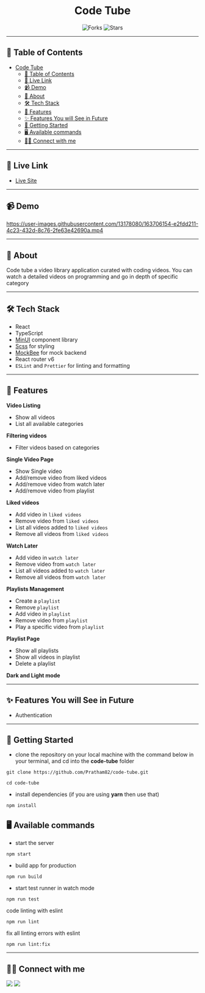 <div align="center">

<!-- <img alt="inclusive mart logo" src="public/logo-bg-white.png" width="150px" height="150px" /> -->

# Code Tube

![Forks](https://img.shields.io/github/forks/pratham82/code-tube)
![Stars](https://img.shields.io/github/stars/pratham82/code-tube)

<!-- ![License](https://img.shields.io/github/license/pratham82/code-tube) -->

</div>

---

## 📕 Table of Contents

- [Code Tube](#code-tube)
  - [📕 Table of Contents](#-table-of-contents)
  - [🔗 Live Link](#-live-link)
  - [📹 Demo](#-demo)
  - [📖 About](#-about)
  - [🛠️ Tech Stack](#️-tech-stack)
  - [🚀 Features](#-features)
  - [✨ Features You will See in Future](#-features-you-will-see-in-future)
  - [🔌 Getting Started](#-getting-started)
  - [🖥️ Available commands](#️-available-commands)
  - [👨‍💻 Connect with me](#-connect-with-me)

---

## 🔗 Live Link

- [Live Site](https://code-tube.vercel.app/)

---

## 📹 Demo


https://user-images.githubusercontent.com/13178080/163706154-e2fdd211-4c23-432d-8c76-2fe63e42690a.mp4


---

## 📖 About

Code tube a video library application curated with coding videos. You can watch a detailed
videos on programming and go in depth of specific category

---

## 🛠️ Tech Stack

- React
- TypeScript
- [MinUI](https://min-ui.netlify.app/) component library
- [Scss](https://sass-lang.com/) for styling
- [MockBee](https://mockbee.netlify.app/) for mock backend
- React router v6
- `ESLint` and `Prettier` for linting and formatting

---

## 🚀 Features

**Video Listing**

- Show all videos
- List all available categories

**Filtering videos**

- Filter videos based on categories

**Single Video Page**

- Show Single video
- Add/remove video from liked videos
- Add/remove video from watch later
- Add/remove video from playlist

**Liked videos**

- Add video in `liked videos`
- Remove video from `liked videos`
- List all videos added to `liked videos`
- Remove all videos from `liked videos`

**Watch Later**

- Add video in `watch later`
- Remove video from `watch later`
- List all videos added to `watch later`
- Remove all videos from `watch later`

**Playlists Management**

- Create a `playlist`
- Remove `playlist`
- Add video in `playlist`
- Remove video from `playlist`
- Play a specific video from `playlist`

**Playlist Page**

- Show all playlists
- Show all videos in playlist
- Delete a playlist

**Dark and Light mode**

---

## ✨ Features You will See in Future

- Authentication

---

## 🔌 Getting Started

- clone the repository on your local machine with the command below in your terminal, and cd into the **code-tube** folder

```
git clone https://github.com/Pratham82/code-tube.git

cd code-tube
```

- install dependencies (if you are using **yarn** then use that)

```
npm install
```

## 🖥️ Available commands

<!-- - create a `.env` file at the root level of the directory (at the level of `package.json`) and create a variable like mentioned below

```
REACT_APP_JWT_SECRET = <JWT_SECRET_KEY_OF_YOUR_CHOICE>
``` -->

- start the server

```
npm start
```

- build app for production

```
npm run build
```

- start test runner in watch mode

```
npm run test
```

code linting with eslint

```
npm run lint
```

fix all linting errors with eslint

```
npm run lint:fix
```

---

## 👨‍💻 Connect with me

<a href="https://www.linkedin.com/in/prathameshmali/"><img src="https://img.shields.io/badge/LinkedIn-0077B5?style=for-the-badge&logo=linkedin&logoColor=white"/></a>
<a href="https://twitter.com/Pratham_82"><img src="https://img.shields.io/badge/Twitter-1DA1F2?style=for-the-badge&logo=twitter&logoColor=white"/></a>
